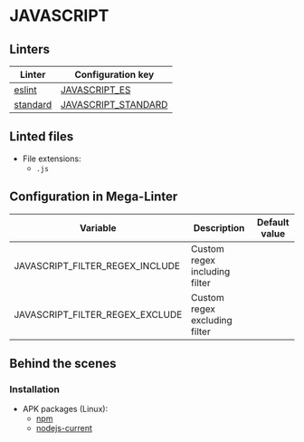 <!-- markdownlint-disable MD003 MD020 MD033 MD041 -->
<!-- Generated by .automation/build.py, please do not update manually -->
<!-- Instead, update descriptor file at https://github.com/nvuillam/mega-linter/tree/master/megalinter/descriptors/javascript.yml -->
# JAVASCRIPT

## Linters

| Linter | Configuration key |
| ------ | ----------------- |
| [eslint](javascript_eslint.md) | [JAVASCRIPT_ES](javascript_eslint.md) |
| [standard](javascript_standard.md) | [JAVASCRIPT_STANDARD](javascript_standard.md) |

## Linted files

- File extensions:
  - `.js`

## Configuration in Mega-Linter

| Variable | Description | Default value |
| ----------------- | -------------- | -------------- |
| JAVASCRIPT_FILTER_REGEX_INCLUDE | Custom regex including filter |  |
| JAVASCRIPT_FILTER_REGEX_EXCLUDE | Custom regex excluding filter |  |


## Behind the scenes

### Installation

- APK packages (Linux):
  - [npm](https://pkgs.alpinelinux.org/packages?branch=edge&name=npm)
  - [nodejs-current](https://pkgs.alpinelinux.org/packages?branch=edge&name=nodejs-current)
